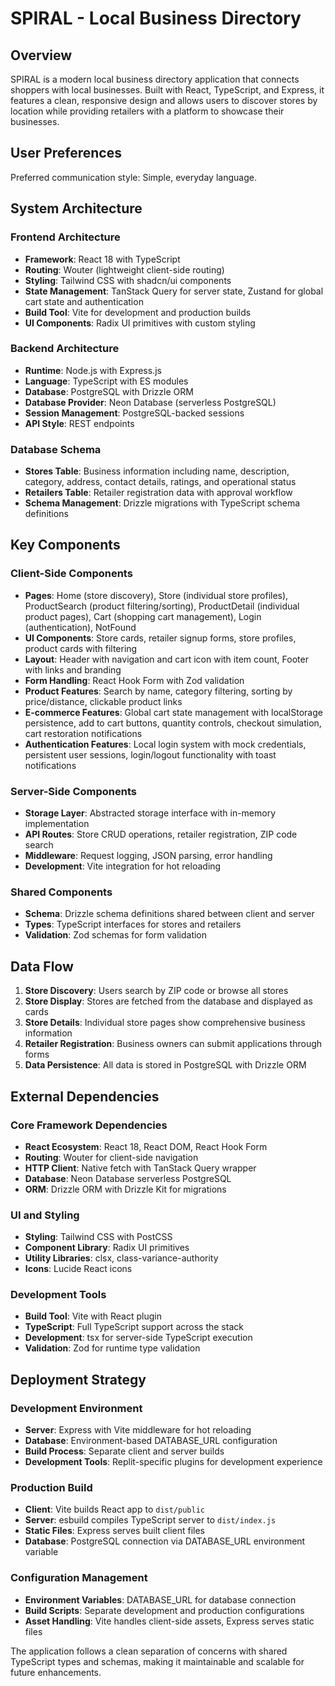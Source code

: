 # SPIRAL - Local Business Directory

## Overview

SPIRAL is a modern local business directory application that connects shoppers with local businesses. Built with React, TypeScript, and Express, it features a clean, responsive design and allows users to discover stores by location while providing retailers with a platform to showcase their businesses.

## User Preferences

Preferred communication style: Simple, everyday language.

## System Architecture

### Frontend Architecture
- **Framework**: React 18 with TypeScript
- **Routing**: Wouter (lightweight client-side routing)
- **Styling**: Tailwind CSS with shadcn/ui components
- **State Management**: TanStack Query for server state, Zustand for global cart state and authentication
- **Build Tool**: Vite for development and production builds
- **UI Components**: Radix UI primitives with custom styling

### Backend Architecture
- **Runtime**: Node.js with Express.js
- **Language**: TypeScript with ES modules
- **Database**: PostgreSQL with Drizzle ORM
- **Database Provider**: Neon Database (serverless PostgreSQL)
- **Session Management**: PostgreSQL-backed sessions
- **API Style**: REST endpoints

### Database Schema
- **Stores Table**: Business information including name, description, category, address, contact details, ratings, and operational status
- **Retailers Table**: Retailer registration data with approval workflow
- **Schema Management**: Drizzle migrations with TypeScript schema definitions

## Key Components

### Client-Side Components
- **Pages**: Home (store discovery), Store (individual store profiles), ProductSearch (product filtering/sorting), ProductDetail (individual product pages), Cart (shopping cart management), Login (authentication), NotFound
- **UI Components**: Store cards, retailer signup forms, store profiles, product cards with filtering
- **Layout**: Header with navigation and cart icon with item count, Footer with links and branding
- **Form Handling**: React Hook Form with Zod validation
- **Product Features**: Search by name, category filtering, sorting by price/distance, clickable product links
- **E-commerce Features**: Global cart state management with localStorage persistence, add to cart buttons, quantity controls, checkout simulation, cart restoration notifications
- **Authentication Features**: Local login system with mock credentials, persistent user sessions, login/logout functionality with toast notifications

### Server-Side Components
- **Storage Layer**: Abstracted storage interface with in-memory implementation
- **API Routes**: Store CRUD operations, retailer registration, ZIP code search
- **Middleware**: Request logging, JSON parsing, error handling
- **Development**: Vite integration for hot reloading

### Shared Components
- **Schema**: Drizzle schema definitions shared between client and server
- **Types**: TypeScript interfaces for stores and retailers
- **Validation**: Zod schemas for form validation

## Data Flow

1. **Store Discovery**: Users search by ZIP code or browse all stores
2. **Store Display**: Stores are fetched from the database and displayed as cards
3. **Store Details**: Individual store pages show comprehensive business information
4. **Retailer Registration**: Business owners can submit applications through forms
5. **Data Persistence**: All data is stored in PostgreSQL with Drizzle ORM

## External Dependencies

### Core Framework Dependencies
- **React Ecosystem**: React 18, React DOM, React Hook Form
- **Routing**: Wouter for client-side navigation
- **HTTP Client**: Native fetch with TanStack Query wrapper
- **Database**: Neon Database serverless PostgreSQL
- **ORM**: Drizzle ORM with Drizzle Kit for migrations

### UI and Styling
- **Styling**: Tailwind CSS with PostCSS
- **Component Library**: Radix UI primitives
- **Utility Libraries**: clsx, class-variance-authority
- **Icons**: Lucide React icons

### Development Tools
- **Build Tool**: Vite with React plugin
- **TypeScript**: Full TypeScript support across the stack
- **Development**: tsx for server-side TypeScript execution
- **Validation**: Zod for runtime type validation

## Deployment Strategy

### Development Environment
- **Server**: Express with Vite middleware for hot reloading
- **Database**: Environment-based DATABASE_URL configuration
- **Build Process**: Separate client and server builds
- **Development Tools**: Replit-specific plugins for development experience

### Production Build
- **Client**: Vite builds React app to `dist/public`
- **Server**: esbuild compiles TypeScript server to `dist/index.js`
- **Static Files**: Express serves built client files
- **Database**: PostgreSQL connection via DATABASE_URL environment variable

### Configuration Management
- **Environment Variables**: DATABASE_URL for database connection
- **Build Scripts**: Separate development and production configurations
- **Asset Handling**: Vite handles client-side assets, Express serves static files

The application follows a clean separation of concerns with shared TypeScript types and schemas, making it maintainable and scalable for future enhancements.